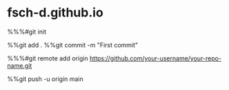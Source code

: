 # fsch-d.github.io

 %%%#git init

%%git add .
%%git commit -m "First commit"

 %%%#git remote add origin https://github.com/your-username/your-repo-name.git

%%git push -u origin main
